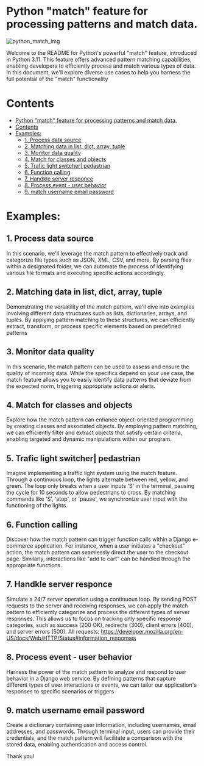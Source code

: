 # Python "match" feature for processing patterns and match data.

![python_match_img]()

Welcome to the README for Python's powerful "match" feature, introduced in Python 3.11. This feature offers advanced pattern matching capabilities, enabling developers to efficiently process and match various types of data. In this document, we'll explore diverse use cases to help you harness the full potential of the "match" functionality

# Contents
- [Python "match" feature for processing patterns and match data.](#python-match-feature-for-processing-patterns-and-match-data)
- [Contents](#contents)
- [Examples:](#examples)
  - [1. Process data source](#1-process-data-source)
  - [2. Matching data in list, dict, array, tuple](#2-matching-data-in-list-dict-array-tuple)
  - [3. Monitor data quality](#3-monitor-data-quality)
  - [4. Match for classes and objects](#4-match-for-classes-and-objects)
  - [5. Trafic light switcher| pedastrian](#5-trafic-light-switcher-pedastrian)
  - [6. Function calling](#6-function-calling)
  - [7. Handkle server responce](#7-handkle-server-responce)
  - [8. Process event - user behavior](#8-process-event---user-behavior)
  - [9. match username email password](#9-match-username-email-password)



# Examples:

## 1. Process data source
In this scenario, we'll leverage the match pattern to effectively track and categorize file types such as JSON, XML, CSV, and more. By parsing files within a designated folder, we can automate the process of identifying various file formats and executing specific actions accordingly.


## 2. Matching data in list, dict, array, tuple 

Demonstrating the versatility of the match pattern, we'll dive into examples involving different data structures such as lists, dictionaries, arrays, and tuples. By applying pattern matching to these structures, we can efficiently extract, transform, or process specific elements based on predefined patterns


## 3. Monitor data quality

In this scenario, the match pattern can be used to assess and ensure the quality of incoming data. While the specifics depend on your use case, the match feature allows you to easily identify data patterns that deviate from the expected norm, triggering appropriate actions or alerts.


## 4. Match for classes and objects

Explore how the match pattern can enhance object-oriented programming by creating classes and associated objects. By employing pattern matching, we can efficiently filter and extract objects that satisfy certain criteria, enabling targeted and dynamic manipulations within our program.


## 5. Trafic light switcher| pedastrian

Imagine implementing a traffic light system using the match feature. Through a continuous loop, the lights alternate between red, yellow, and green. The loop only breaks when a user inputs 'S' in the terminal, pausing the cycle for 10 seconds to allow pedestrians to cross. By matching commands like 'S', 'stop', or 'pause', we synchronize user input with the functioning of the lights.


## 6. Function calling

Discover how the match pattern can trigger function calls within a Django e-commerce application. For instance, when a user initiates a "checkout" action, the match pattern can seamlessly direct the user to the checkout page. Similarly, interactions like "add to cart" can be handled through the appropriate functions.


## 7. Handkle server responce

Simulate a 24/7 server operation using a continuous loop. By sending POST requests to the server and receiving responses, we can apply the match pattern to efficiently categorize and process the different types of server responses. This allows us to focus on tracking only specific response categories, such as success (200 OK), redirects (300), client errors (400), and server errors (500).
All requests:
https://developer.mozilla.org/en-US/docs/Web/HTTP/Status#information_responses


## 8. Process event - user behavior

Harness the power of the match pattern to analyze and respond to user behavior in a Django web service. By defining patterns that capture different types of user interactions or events, we can tailor our application's responses to specific scenarios or triggers

## 9. match username email password

Create a dictionary containing user information, including usernames, email addresses, and passwords. Through terminal input, users can provide their credentials, and the match pattern will facilitate a comparison with the stored data, enabling authentication and access control.

Thank you!